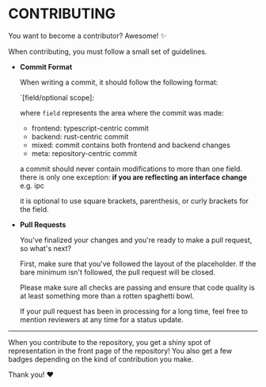 # CONTRIBUTING

You want to become a contributor? Awesome! ✨

When contributing, you must follow a small set of guidelines.

- **Commit Format**

  When writing a commit, it should follow the following format:

  `<type>[field/optional scope]: <description>

  where `field` represents the area where the commit was made:

  - frontend: typescript-centric commit
  - backend: rust-centric commit
  - mixed: commit contains both frontend and backend changes
  - meta: repository-centric commit

  a commit should never contain modifications to more than one
  field. there is only one exception: **if you are reflecting
  an interface change** e.g. ipc

  it is optional to use square brackets, parenthesis, or curly
  brackets for the field.

- **Pull Requests**

  You've finalized your changes and you're ready to make a
  pull request, so what's next?

  First, make sure that you've followed the layout of the
  placeholder. If the bare minimum isn't followed, the
  pull request will be closed.

  Please make sure all checks are passing and ensure that
  code quality is at least something more than a rotten
  spaghetti bowl.

  If your pull request has been in processing for a long time,
  feel free to mention reviewers at any time for a status update.

---

When you contribute to the repository, you get a shiny spot of
representation in the front page of the repository! You also
get a few badges depending on the kind of contribution you make.

Thank you! ❤️
